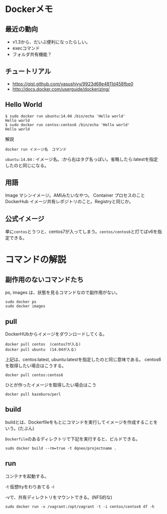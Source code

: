 # Dockerメモ

## 最近の動向
* v1.3から、だいぶ便利になったらしい。
 * execコマンド
 * フォルダ共有機能？

## チュートリアル
* https://gist.github.com/yasushiyy/9923d68e4811d458fbe0
* http://docs.docker.com/userguide/dockerizing/

## Hello World
```
$ sudo docker run ubuntu:14.04 /bin/echo 'Hello world'
Hello world
$ sudo docker run centos:centos6 /bin/echo 'Hello world'
Hello world
```

解説
```
docker run イメージ名　コマンド
```

`ubuntu:14.04` : イメージ名。:から右はタグ名っぽい。省略したら:latestを指定したのと同じになる。


## 用語
Image マシンイメージ。AMIみたいなやつ。
Container  プロセスのこと
DockerHub  イメージ共有レポジトリのこと。Registryと同じか。

## 公式イメージ
単に`centos`とうつと、centos7が入ってしまう。`centos/centos6`と打てばv6を指定できる。

# コマンドの解説
## 副作用のないコマンドたち
ps, images は、状態を見るコマンドなので副作用がない。

```
sudo docker ps
sudo docker images
```
## pull
DockerHUbからイメージをダウンロードしてくる。

```
docker pull centos  (centos7が入る)
docker pull ubuntu  (14.04が入る)
```

上記は、centos:latest, ubuntu:latestを指定したのと同じ意味である。
centos6を取得したい場合はこうする。

```
docker pull centos:centos6
```

ひとが作ったイメージを取得したい場合はこう
```
docker pull kazeburo/perl
```

## build
buildとは、Dockerfileをもとにコマンドを実行してイメージを作成することをいう。(たぶん)

`Dockerfile`のあるディレクトリで下記を実行すると、ビルドできる。
```
sudo docker build --rm=true -t dqneo/projectname .
```

## run
コンテナを起動する。

-t 仮想ttyをわりあてる
-i 

-vで、共有ディレクトリをマウントできる。(NFS的な)
```
sudo docker run -v /vagrant:/opt/vagrant -t -i centos/centos6 df -h
```

